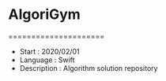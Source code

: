 # AlgoriGym
=====================
* Start : 2020/02/01
* Language : Swift
* Description : Algorithm solution repository
